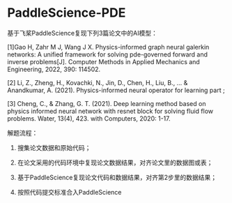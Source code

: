 # PaddleScience-PDE
基于飞桨PaddleScience复现下列3篇论文中的AI模型：

[1]Gao H, Zahr M J, Wang J X. Physics-informed graph neural galerkin networks: A unified framework for solving pde-governed forward and inverse problems[J]. Computer Methods in Applied Mechanics and Engineering, 2022, 390: 114502.

[2] Li, Z., Zheng, H., Kovachki, N., Jin, D., Chen, H., Liu, B., ... & Anandkumar, A. (2021). Physics-informed neural operator for learning part ;

[3] Cheng, C., & Zhang, G. T. (2021). Deep learning method based on physics informed neural network with resnet block for solving fluid flow problems. Water, 13(4), 423. with Computers, 2020: 1-17.

解题流程：

1. 搜集论文数据和原始代码；

2. 在论文采用的代码环境中复现论文数据结果，对齐论文里的数据图或表；

3. 基于PaddleScience复现论文代码和数据结果，对齐第2步里的数据结果；

4. 按照代码提交标准合入PaddleScience

